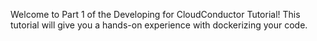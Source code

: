 Welcome to Part 1 of the Developing for CloudConductor Tutorial! This tutorial will give you a hands-on experience with dockerizing your code.